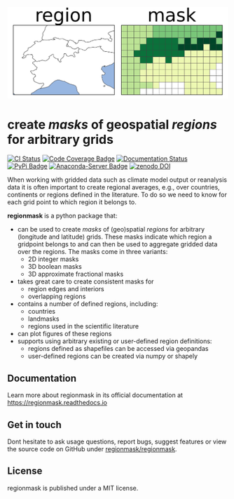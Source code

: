 ![regionmask logo](docs/source/logo/logo.png)

# create *masks* of geospatial *regions* for arbitrary grids

[![CI Status](https://github.com/regionmask/regionmask/workflows/CI/badge.svg?branch=main)](https://github.com/regionmask/regionmask/actions?query=workflow%3ACI)
[![Code Coverage Badge](https://codecov.io/gh/regionmask/regionmask/branch/main/graph/badge.svg)](https://codecov.io/gh/regionmask/regionmask)
[![Documentation Status](https://readthedocs.org/projects/regionmask/badge/?version=stable)](https://regionmask.readthedocs.io/en/stable/?badge=stable)
[![PyPi Badge](https://img.shields.io/pypi/v/regionmask.svg)](https://pypi.python.org/pypi/regionmask/)
[![Anaconda-Server Badge](https://anaconda.org/conda-forge/regionmask/badges/version.svg)](https://anaconda.org/conda-forge/regionmask)
[![zenodo DOI](https://zenodo.org/badge/DOI/10.5281/zenodo.10849860.svg)](https://doi.org/10.5281/zenodo.10849860)


When working with gridded data such as climate model output or reanalysis data it is
often important to create regional averages, e.g., over countries, continents or
regions defined in the literature. To do so we need to know for each grid point to which
region it belongs to.

**regionmask** is a python package that:

- can be used to create *masks* of (geo)spatial *regions* for arbitrary (longitude and latitude) grids. These masks indicate which region a gridpoint belongs to and can then be used to aggregate gridded data over the regions. The masks come in three variants:
  - 2D integer masks
  - 3D boolean masks
  - 3D approximate fractional masks
- takes great care to create consistent masks for
  - region edges and interiors
  - overlapping regions
- contains a number of defined regions, including:
  - countries
  - landmasks
  - regions used in the scientific literature
- can plot figures of these regions
- supports using arbitrary existing or user-defined region definitions:
  - regions defined as shapefiles can be accessed via geopandas
  - user-defined regions can be created via numpy or shapely

## Documentation

Learn more about regionmask in its official documentation at https://regionmask.readthedocs.io

## Get in touch

Dont hesitate to ask usage questions, report bugs, suggest features or view the source
code on GitHub under [regionmask/regionmask](https://github.com/regionmask/regionmask).

## License

regionmask is published under a MIT license.
